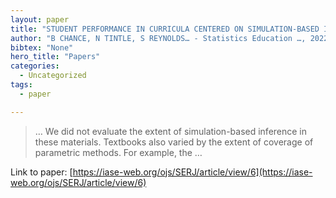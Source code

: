 ```yaml
---
layout: paper
title: "STUDENT PERFORMANCE IN CURRICULA CENTERED ON SIMULATION-BASED INFERENCE"
author: "B CHANCE, N TINTLE, S REYNOLDS… - Statistics Education …, 2022 - iase-web.org"
bibtex: "None"
hero_title: "Papers"
categories:
  - Uncategorized
tags:
  - paper

---
```

>… We did not evaluate the extent of simulation-based inference in these materials. Textbooks also varied by the extent of coverage of parametric methods. For example, the …

Link to paper: [https://iase-web.org/ojs/SERJ/article/view/6](https://iase-web.org/ojs/SERJ/article/view/6)




